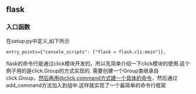 ## flask

### 入口函数

在setup.py中定义,如下所示

```
entry_points={"console_scripts": ["flask = flask.cli:main"]},
```

flask的命令行是通过click模块开发的，所以先简单介绍一下click模块的使用.这个例子用的是click.Group的方式实现的.
需要创建一个Group类继承自click.Group，然后再用@click.command方式建一个具体的命令，然后通过add_command方法加入到组中.这样就实现了一个最简单的命令行框架



